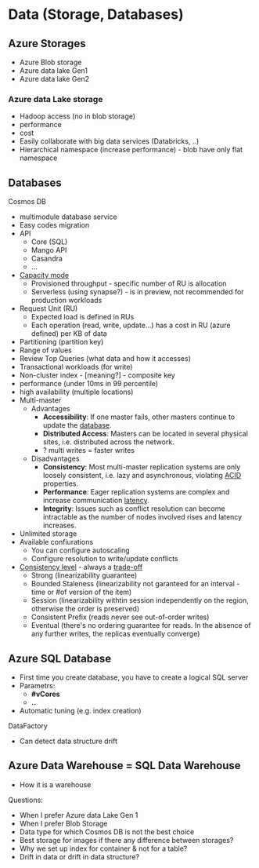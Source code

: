 # Data \(Storage, Databases\)

## Azure Storages 

* Azure Blob storage
* Azure data lake Gen1
* Azure data lake Gen2

### Azure data Lake storage

* Hadoop access \(no in blob storage\)
* performance 
* cost 
* Easily collaborate with big data services \(Databricks, ..\) 
* Hierarchical namespace \(increase performance\) - blob have only flat namespace

## Databases

Cosmos DB

*  multimodule database service 
  * Easy codes migration 
  * API
    * Core \(SQL\) 
    * Mango API
    * Casandra 
    * ...
* [Capacity mode](https://docs.microsoft.com/en-us/azure/cosmos-db/throughput-serverless)
  * Provisioned throughput - specific number of RU is allocation
  * Serverless \(using synapse?\) - is in preview, not recommended for production workloads
* Request Unit \(RU\)
  * Expected load is defined in RUs
  * Each operation \(read, write, update...\) has a cost in RU \(azure defined\) per KB of data
*  Partitioning \(partition key\)
  * Range of values
  * Review Top Queries \(what data and how it accesses\)
  * Transactional workloads \(for write\)
  * Non-cluster index - \[meaning?\] - composite key 
* performance \(under 10ms in 99 percentile\)
* high availability \(multiple locations\)
* Multi-master
  * Advantages
    * **Accessibility**: If one master fails, other masters continue to update the [database](https://en.wikipedia.org/wiki/Database).
    * **Distributed Access**: Masters can be located in several physical sites, i.e. distributed across the network.
    * ? multi writes = faster writes
  * Disadvantages
    * **Consistency**: Most multi-master replication systems are only loosely consistent, i.e. lazy and asynchronous, violating [ACID](https://en.wikipedia.org/wiki/ACID) properties.
    * **Performance**: Eager replication systems are complex and increase communication [latency](https://en.wikipedia.org/wiki/Latency_%28engineering%29).
    * **Integrity**: Issues such as conflict resolution can become intractable as the number of nodes involved rises and latency increases.
* Unlimited storage
* Available confiurations
  * You can configure autoscaling 
  * Configure resolution to write/update conflicts 
* [Consistency level](https://docs.microsoft.com/en-us/azure/cosmos-db/consistency-levels)  - always a [trade-off](https://docs.microsoft.com/en-us/azure/cosmos-db/consistency-levels-tradeoffs) 
  * Strong \(linearizability guarantee\)
  * Bounded Staleness \(linearizability not garanteed for an interval - time or \#of version of the item\)
  * Session \(linearizability withtin session independently on the region, otherwise the order is preserved\)
  * Consistent Prefix \(reads never see out-of-order writes\)
  * Eventual \(there's no ordering guarantee for reads. In the absence of any further writes, the replicas eventually converge\)

## Azure SQL Database

* First time you create database, you have to create a logical SQL server 
* Parametrs:
  * **\#vCores**
  * **..**
* Automatic tuning \(e.g. index creation\)

DataFactory 

* Can detect data structure drift 

## Azure Data Warehouse = SQL Data Warehouse 

* How it is a warehouse 





Questions: 

* When I prefer Azure data Lake Gen 1 
* When I prefer Blob Storage 
* Data type for which Cosmos DB is not the best choice 
* Best storage for images if there any difference between storages? 
* Why we set up index for container & not for a table? 
* Drift in data or drift in data structure? 

